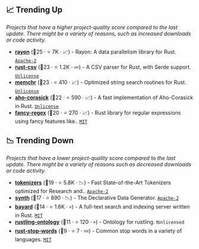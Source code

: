 ## 📈 Trending Up

_Projects that have a higher project-quality score compared to the last update. There might be a variety of reasons, such as increased downloads or code activity._

- <b><a href="https://github.com/rayon-rs/rayon">rayon</a></b> (🥇25 ·  ⭐ 7K · 📈) - Rayon: A data parallelism library for Rust. <code><a href="http://bit.ly/3nYMfla">Apache-2</a></code>
- <b><a href="https://github.com/BurntSushi/rust-csv">rust-csv</a></b> (🥈23 ·  ⭐ 1.2K · 💤) - A CSV parser for Rust, with Serde support. <code><a href="http://bit.ly/3rvuUlR">Unlicense</a></code>
- <b><a href="https://github.com/BurntSushi/memchr">memchr</a></b> (🥇23 ·  ⭐ 410 · 📈) - Optimized string search routines for Rust. <code><a href="http://bit.ly/3rvuUlR">Unlicense</a></code>
- <b><a href="https://github.com/BurntSushi/aho-corasick">aho-corasick</a></b> (🥇22 ·  ⭐ 590 · 📈) - A fast implementation of Aho-Corasick in Rust. <code><a href="http://bit.ly/3rvuUlR">Unlicense</a></code>
- <b><a href="https://github.com/fancy-regex/fancy-regex">fancy-regex</a></b> (🥇20 ·  ⭐ 270 · 📈) - Rust library for regular expressions using fancy features like.. <code><a href="http://bit.ly/34MBwT8">MIT</a></code>

## 📉 Trending Down

_Projects that have a lower project-quality score compared to the last update. There might be a variety of reasons such as decreased downloads or code activity._

- <b><a href="https://github.com/huggingface/tokenizers">tokenizers</a></b> (🥇19 ·  ⭐ 5.8K · 📉) - Fast State-of-the-Art Tokenizers optimized for Research and.. <code><a href="http://bit.ly/3nYMfla">Apache-2</a></code>
- <b><a href="https://github.com/shuttle-hq/synth">synth</a></b> (🥉17 ·  ⭐ 890 · 📉) - The Declarative Data Generator. <code><a href="http://bit.ly/3nYMfla">Apache-2</a></code>
- <b><a href="https://github.com/mosuka/bayard">bayard</a></b> (🥉14 ·  ⭐ 1.6K · 💀) - A full-text search and indexing server written in Rust. <code><a href="http://bit.ly/34MBwT8">MIT</a></code>
- <b><a href="https://github.com/sonos/rustling-ontology">rustling-ontology</a></b> (🥈11 ·  ⭐ 120 · 💀) - Ontology for rustling. <code>❗Unlicensed</code>
- <b><a href="https://github.com/cmccomb/rust-stop-words">rust-stop-words</a></b> (🥉9 ·  ⭐ 7 · 💤) - Common stop words in a variety of languages. <code><a href="http://bit.ly/34MBwT8">MIT</a></code>

